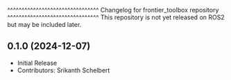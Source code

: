 ^^^^^^^^^^^^^^^^^^^^^^^^^^^^^^^^
Changelog for frontier_toolbox repository
^^^^^^^^^^^^^^^^^^^^^^^^^^^^^^^^
This repository is not yet released on ROS2 but may be included later.

0.1.0 (2024-12-07)
------------------
* Initial Release
* Contributors: Srikanth Schelbert